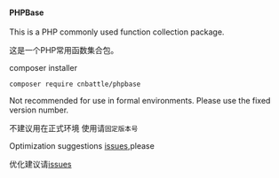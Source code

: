 #### PHPBase
This is a PHP commonly used function collection package.

这是一个PHP常用函数集合包。

composer installer

`composer require cnbattle/phpbase`

Not recommended for use in formal environments.
Please use the fixed version number.

不建议用在正式环境
使用请`固定版本号`

Optimization suggestions [issues](https://github.com/cnbattle/phpbase/issues),please

优化建议请[issues](https://github.com/cnbattle/phpbase/issues)
